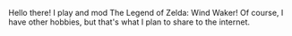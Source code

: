 Hello there! I play and mod The Legend of Zelda: Wind Waker!
Of course, I have other hobbies, but that's what I plan to share to the internet.
